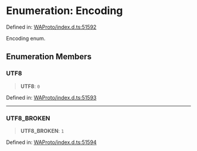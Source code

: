 # Enumeration: Encoding

Defined in: [WAProto/index.d.ts:51592](https://github.com/Fokusdotid/bail/blob/fcd0cec6f26de1fb545eb2e03fa5c63fbad99d3d/WAProto/index.d.ts#L51592)

Encoding enum.

## Enumeration Members

### UTF8

> **UTF8**: `0`

Defined in: [WAProto/index.d.ts:51593](https://github.com/Fokusdotid/bail/blob/fcd0cec6f26de1fb545eb2e03fa5c63fbad99d3d/WAProto/index.d.ts#L51593)

***

### UTF8\_BROKEN

> **UTF8\_BROKEN**: `1`

Defined in: [WAProto/index.d.ts:51594](https://github.com/Fokusdotid/bail/blob/fcd0cec6f26de1fb545eb2e03fa5c63fbad99d3d/WAProto/index.d.ts#L51594)
